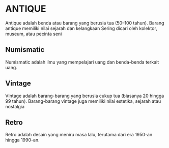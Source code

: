 # ANTIQUE

Antique adalah benda atau barang yang berusia tua (50–100 tahun). Barang  antique memiliki nilai sejarah dan kelangkaan  Sering dicari oleh kolektor, museum, atau pecinta seni

## Numismatic

Numismatic adalah ilmu yang mempelajari uang dan benda-benda terkait uang.

## Vintage

Vintage adalah barang-barang yang berusia cukup tua (biasanya 20 hingga 99 tahun). Barang-barang vintage juga memiliki nilai estetika, sejarah atau nostalgia

## Retro

Retro adalah desain yang meniru masa lalu, terutama dari era 1950-an hingga 1990-an.